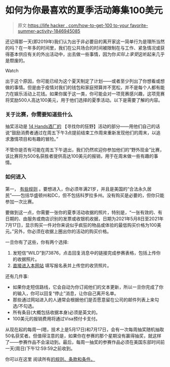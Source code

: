 # 如何为你最喜欢的夏季活动筹集100美元

> 原文:[https://life hacker . com/how-to-get-100 to-your favorite-summer-activity-1846945085](https://lifehacker.com/how-to-get-100-towards-your-favorite-summer-activity-1846945085)

还记得那一天(即2019年)我们认为出于非必要目的离开家这一简单行为是理所当然的吗？在一年多的时间里，我们在公共场合的时间被限制在与工作、紧急情况或获得基本供应有关的外出活动中，出去做一些事情，因为你*实际上享受*这听起来几乎是颓废的。

Watch

出于这个原因，你可能已经为这个夏天制定了计划——或者至少列出了你想看或想做的事情。但是由于疫情对我们的钱包和家庭预算并不宽松，并不是每个人都有能力在娱乐活动上花钱。如果你属于这一类，你可能会对一项竞赛感兴趣，这项竞赛将奖励500人高达100美元，用于他们选择的夏季活动。以下是需要了解的内容。

### 关于比赛，你需要知道些什么

抽奖活动是 [14 Hands酒厂的](http://www.14Hands.com) 【寻找你的狂野】活动的部分——用他们自己的话说“鼓励消费者通过在周五下午3点提前结束工作周来重新发现他们的周末，以追求激情项目和有趣的冒险。”

不管你是否有可能在周五下午退出，我们仍然欢迎你参加他们的“野外现金”比赛，该比赛将为500名获胜者提供高达100美元的报销，用于在周末做一些有趣的事情。

### 如何进入

第一， [有些规则](https://www.wineestatesoffers.com/iframe/14Hands/Wild/Promo/Terms) 。要想进入，你必须年满21岁，并且是美国的“合法永久居民”——包括华盛顿州和DC，但不包括科罗拉多州。没有购买是必要的，但你只能参加一次比赛。

要做到这一点，你需要一张你的夏季活动收据的照片，特别是，“一张有效的、有日期的、由服务或商店识别的发票或收银机收据，日期为2021年5月8日至2021年7月17日，显示购买一件对你来说似乎疯狂的物品或体验的最低购买价格为100美元。”另外，你必须在收据上圈出你的活动的购买价格。

一旦你有了这些，你有两个选择:

1.  发短信“WILD”到73876，点击回复消息中的链接完成参赛表格，包括上传你的收据照片。
2.  [直接进入本网站](https://www.14hands.com/wild) 填写报名表并上传您的收货照片。

还有几件事:

*   如果你走短信路线，它会自动为你订阅他们的文本更新，所以一旦你完成了你的输入，你可以回复“停止”消息，让你自己离开名单。
*   那些通过网站进入的人通常会根据他们是否愿意留在公司的邮件列表上来勾选/不勾选。
*   所有条目(大概包括收据本身)必须是英文的。
*   100美元的报销费用将通过Visa预付卡支付。

从现在起的每周一(嗯，技术上是5月17日)和7月17日，会有一次每周抽奖随机抽取 50名获奖者。但值得注意的是，如果你在参赛的那个星期没有赢得抽奖，就这样了——参赛作品不会滚动到。最后，每周一抽奖的参赛作品必须在美国东部时间前一天(周日)下午12:59:59之前收到。

你可以在这里 阅读所有[的规则、条款和条件。](https://www.wineestatesoffers.com/iframe/14Hands/Wild/Promo/Terms)